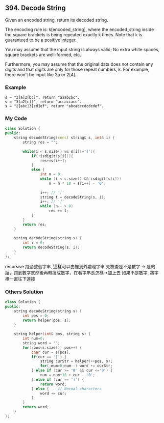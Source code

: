 ## 394. Decode String

Given an encoded string, return its decoded string.

The encoding rule is: k[encoded_string], where the encoded_string inside the square brackets is being repeated exactly k times. Note that k is guaranteed to be a positive integer.

You may assume that the input string is always valid; No extra white spaces, square brackets are well-formed, etc.

Furthermore, you may assume that the original data does not contain any digits and that digits are only for those repeat numbers, k. For example, there won't be input like 3a or 2[4].


### Example
```
s = "3[a]2[bc]", return "aaabcbc".
s = "3[a2[c]]", return "accaccacc".
s = "2[abc]3[cd]ef", return "abcabccdcdcdef".

```

### My Code
```c++
class Solution {
public:
    string decodeString(const string& s, int& i) {
        string res = "";
        
        while(i < s.size() && s[i]!=']'){
            if(!isdigit(s[i])){
                res+=s[i++];
            }
            else {
                int n = 0;
                while (i < s.size() && isdigit(s[i]))
                    n = n * 10 + s[i++] - '0';
                    
                i++; // '['
                string t = decodeString(s, i);
                i++; // ']'
                while (n-- > 0)
                    res += t;
            }
        }
        return res;
    }
    
    string decodeString(string s) {
        int i = 0;
        return decodeString(s, i);
    }
};  
```
recursive 跑過整個字串, 這樣可以由裡到外處理字串
先檢查是不是數字 -> 是的話，跑到數字底然後再轉換成數字，在看字串長怎樣->加上去
如果不是數字, 將字串一直往下連接

### Others Solution
```c++
class Solution {
public:
    string decodeString(string s) {
        int pos = 0;
        return helper(pos, s);
    }
    
    string helper(int& pos, string s) {
        int num=0;
        string word = "";
        for(;pos<s.size(); pos++) {
            char cur = s[pos];
            if(cur == '[') {
                string curStr = helper(++pos, s);
                for(;num>0;num--) word += curStr;
            } else if (cur >= '0' && cur <='9') {
                num = num*10 + cur - '0';
            } else if (cur == ']') {
                return word;
            } else {    // Normal characters
                word += cur;
            }
        }
        return word;
    }
};
```

